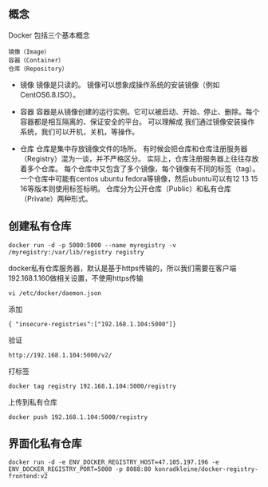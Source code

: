 
## 概念

Docker 包括三个基本概念

    镜像（Image）
    容器（Container）
    仓库（Repository）

- 镜像
镜像是只读的。
镜像可以想象成操作系统的安装镜像（例如CentOS6.8.ISO）。

- 容器
容器是从镜像创建的运行实例。它可以被启动、开始、停止、删除。每个容器都是相互隔离的、保证安全的平台。
可以理解成 我们通过镜像安装操作系统，我们可以开机，关机，等操作。

- 仓库
仓库是集中存放镜像文件的场所。
有时候会把仓库和仓库注册服务器（Registry）混为一谈，并不严格区分。
实际上，仓库注册服务器上往往存放着多个仓库。
每个仓库中又包含了多个镜像，每个镜像有不同的标签（tag）。
一个仓库中可能有centos ubuntu fedora等镜像，然后ubuntu可以有12 13 15 16等版本则使用标签标明。
仓库分为公开仓库（Public）和私有仓库（Private）两种形式。

## 创建私有仓库
```
docker run -d -p 5000:5000 --name myregistry -v /myregistry:/var/lib/registry registry
```
docker私有仓库服务器，默认是基于https传输的，所以我们需要在客户端192.168.1.160做相关设置，不使用https传输
```
vi /etc/docker/daemon.json
```

添加
```
{ "insecure-registries":["192.168.1.104:5000"]}
```

验证
```
http://192.168.1.104:5000/v2/
```

打标签
```
docker tag registry 192.168.1.104:5000/registry
```
上传到私有仓库
```
docker push 192.168.1.104:5000/registry
```

## 界面化私有仓库

```
docker run -d -e ENV_DOCKER_REGISTRY_HOST=47.105.197.196 -e ENV_DOCKER_REGISTRY_PORT=5000 -p 8088:80 konradkleine/docker-registry-frontend:v2
```
